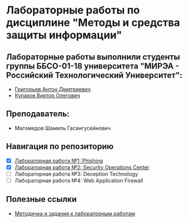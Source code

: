 # Лабораторные работы по дисциплине "Методы и средства защиты информации"

## Лабораторные работы выполнили студенты группы ББСО-01-18 университета "МИРЭА - Российский Технологический Университет":

- [Григорьев Антон Дмитриевич](https://github.com/Zeph1rr)
- [Кулаков Виктор Олегович](https://github.com/SlavyaNochka)

## Преподаватель:

- Магомедов Шамиль Гасангусейнович

## Навигация по репозиторию

- [x] [Лабораторная работа №1: Phishing](phishing.md)
- [x] [Лабораторная работа №2: Security Operations Center](soc.md)
- [ ] Лабораторная работа №3: Deception Technology
- [ ] Лабораторная работа №4: Web Application Firewall

## Полезные ссылки

- [Методичка и задания к лабораторным работам](https://hackmd.io/@ivanh/S1JBMFBlO)
